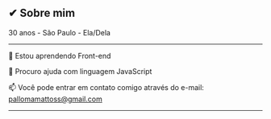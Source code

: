 
## ✔ Sobre mim
30 anos - São Paulo - Ela/Dela
_____________________________________________________________________________
🧠 Estou aprendendo Front-end

🤔 Procuro ajuda com linguagem JavaScript

📫 Você pode entrar em contato comigo através do e-mail: pallomamattoss@gmail.com
_____________________________________________________________________________

 
